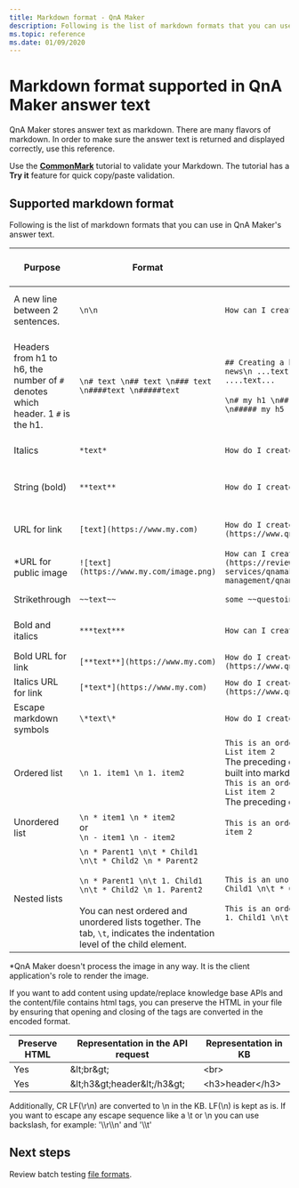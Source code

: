 ```yaml
---
title: Markdown format - QnA Maker
description: Following is the list of markdown formats that you can use in QnA Maker's answer text.
ms.topic: reference
ms.date: 01/09/2020
---
```


# Markdown format supported in QnA Maker answer text

QnA Maker stores answer text as markdown. There are many flavors of markdown. In order to make sure the answer text is returned and displayed correctly, use this reference.

Use the **[CommonMark](https://commonmark.org/help/tutorial/index.html)** tutorial to validate your Markdown. The tutorial has a **Try it** feature for quick copy/paste validation.

## Supported markdown format

Following is the list of markdown formats that you can use in QnA Maker's answer text.

|Purpose|Format|Example markdown|Rendering<br>as displayed in Chat bot|
|--|--|--|--|
A new line between 2 sentences.|`\n\n`|`How can I create a bot with \n\n QnA Maker?`|![format new line between two sentences](./media/qnamaker-concepts-datasources/format-newline.png)|
|Headers from h1 to h6, the number of `#` denotes which header. 1 `#` is the h1.|`\n# text \n## text \n### text \n####text \n#####text` |`## Creating a bot \n ...text.... \n### Important news\n ...text... \n### Related Information\n ....text...`<br><br>`\n# my h1 \n## my h2\n### my h3 \n#### my h4 \n##### my h5`|![format with markdown headers](./media/qnamaker-concepts-datasources/format-headers.png)<br>![format with markdown headers H1 to H5](./media/qnamaker-concepts-datasources/format-h1-h5.png)|
|Italics |`*text*`|`How do I create a bot with *QnA Maker*?`|![format with italics](./media/qnamaker-concepts-datasources/format-italics.png)|
|String (bold)|`**text**`|`How do I create a bot with **QnA Maker**?`|![format with strong marking for bold](./media/qnamaker-concepts-datasources/format-strong.png)|
|URL for link|`[text](https://www.my.com)`|`How do I create a bot with [QnA Maker](https://www.qnamaker.ai)?`|![format for URL (hyperlink)](./media/qnamaker-concepts-datasources/format-url.png)|
|*URL for public image|`![text](https://www.my.com/image.png)`|`How can I create a bot with ![QnAMaker](https://review.docs.microsoft.com/azure/cognitive-services/qnamaker/media/qnamaker-how-to-key-management/qnamaker-resource-list.png)`|![format for public image URL ](./media/qnamaker-concepts-datasources/format-image-url.png)|
|Strikethrough|`~~text~~`|`some ~~questoins~~ questions need to be asked`|![format for strikethrough](./media/qnamaker-concepts-datasources/format-strikethrough.png)|
|Bold and italics|`***text***`|`How can I create a ***QnA Maker*** bot?`|![format for bold and italics](./media/qnamaker-concepts-datasources/format-bold-italics.png)|
|Bold URL for link|`[**text**](https://www.my.com)`|`How do I create a bot with [**QnA Maker**](https://www.qnamaker.ai)?`|![format for bold URL](./media/qnamaker-concepts-datasources/format-bold-url.png)|
|Italics URL for link|`[*text*](https://www.my.com)`|`How do I create a bot with [*QnA Maker*](https://www.qnamaker.ai)?`|![format for italics URL](./media/qnamaker-concepts-datasources/format-url-italics.png)|
|Escape markdown symbols|`\*text\*`|`How do I create a bot with \*QnA Maker\*?`|![format for italics URL](./media/qnamaker-concepts-datasources/format-escape-markdown-symbols.png)|
|Ordered list|`\n 1. item1 \n 1. item2`|`This is an ordered list: \n 1. List item 1 \n 1. List item 2`<br>The preceding example uses automatic numbering built into markdown.<br>`This is an ordered list: \n 1. List item 1 \n 2. List item 2`<br>The preceding example uses explicit numbering.|![format for ordered list](./media/qnamaker-concepts-datasources/format-ordered-list.png)|
|Unordered list|`\n * item1 \n * item2`<br>or<br>`\n - item1 \n - item2`|`This is an ordered list: \n * List item 1 \n * List item 2`|![format for unordered list](./media/qnamaker-concepts-datasources/format-unordered-list.png)|
|Nested lists|`\n * Parent1 \n\t * Child1 \n\t * Child2 \n * Parent2`<br><br>`\n * Parent1 \n\t 1. Child1 \n\t * Child2 \n 1. Parent2`<br><br>You can nest ordered and unordered lists together. The tab, `\t`, indicates the indentation level of the child element.|`This is an unordered list: \n * List item 1 \n\t * Child1 \n\t * Child2 \n * List item 2`<br><br>`This is an ordered nested list: \n 1. Parent1 \n\t 1. Child1 \n\t 1. Child2 \n 1. Parent2`|![format for nested unordered list](./media/qnamaker-concepts-datasources/format-nested-unordered-list.png)<br>![format for nested ordered list](./media/qnamaker-concepts-datasources/format-nested-ordered-list.png)|

*QnA Maker doesn't process the image in any way. It is the client application's role to render the image.

If you want to add content using update/replace knowledge base APIs and the content/file contains html tags, you can preserve the HTML in your file by ensuring that opening and closing of the tags are converted in the encoded format.

| Preserve HTML  | Representation in the API request  | Representation in KB |
|-----------|---------|-------------------------|
| Yes | \&lt;br\&gt; | &lt;br&gt; |
| Yes | \&lt;h3\&gt;header\&lt;/h3\&gt; | &lt;h3&gt;header&lt;/h3&gt; |

Additionally, CR LF(\r\n) are converted to \n in the KB. LF(\n) is kept as is. If you want to escape any escape sequence like a \t or \n you can use backslash, for example: '\\\\r\\\\n' and '\\\\t'

## Next steps

Review batch testing [file formats](reference-tsv-format-batch-testing.md).
